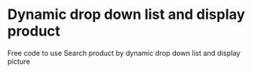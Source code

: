 # Dynamic drop down list and display product 
Free code to use
Search product by dynamic drop down list and display picture 
